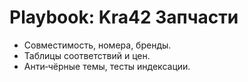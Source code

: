 # Playbook: Kra42 Запчасти

- Совместимость, номера, бренды.
- Таблицы соответствий и цен.
- Анти‑чёрные темы, тесты индексации.
